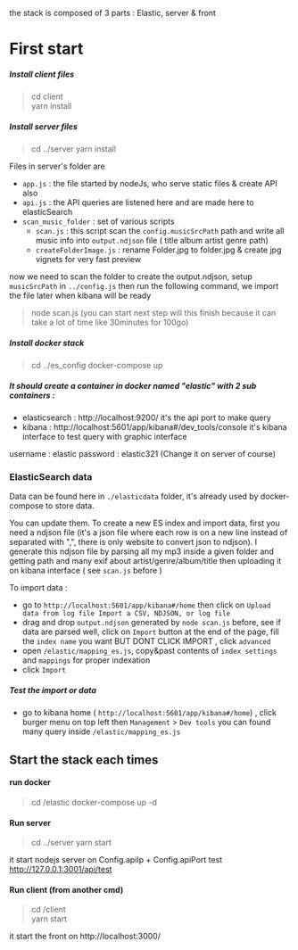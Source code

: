 the stack is composed of 3 parts : Elastic, server & front

# First start

##### Install client files

> cd client  
> yarn install

##### Install server files

> cd ../server
> yarn install

Files in server's folder are


- `app.js` : the file started by nodeJs, who serve static files & create API also
- `api.js` : the API queries are listened here and are made here to elasticSearch 
- `scan_music_folder` : set of various scripts
  - `scan.js` : this script scan the `config.musicSrcPath` path and write all music info into `output.ndjson` file ( title album artist genre path)
  - `createFolderImage.js` : rename Folder.jpg to folder.jpg & create jpg vignets for very fast preview

now we need to scan the folder to create the output.ndjson, setup `musicSrcPath` in `../config.js` then run the following command, we import the file later when kibana will be ready

> node scan.js
> (you can start next step will this finish because it can take a lot of time like 30minutes for 100go)

##### Install docker stack

> cd ../es_config
> docker-compose up

##### It should create a container in docker named "elastic" with 2 sub containers :

- elasticsearch : http://localhost:9200/ it's the api port to make query
- kibana : http://localhost:5601/app/kibana#/dev_tools/console it's kibana interface to test query with graphic interface

username : elastic
password : elastic321 (Change it on server of course)

### ElasticSearch data

Data can be found here in `./elasticdata` folder, it's already used by docker-compose to store data.

You can update them.
To create a new ES index and import data, first you need a ndjson file (it's a json file where each row is on a new line instead of separated with ",", there is only website to convert json to ndjson).
I generate this ndjson file by parsing all my mp3 inside a given folder and getting path and many exif about artist/genre/album/title then uploading it on kibana interface ( see `scan.js` before )

To import data :

- go to `http://localhost:5601/app/kibana#/home` then click on `Upload data from log file Import a CSV, NDJSON, or log file `
- drag and drop `output.ndjson` generated by `node scan.js` before, see if data are parsed well, click on `Import` button at the end of the page, fill the `index name` you want BUT DONT CLICK IMPORT , click `advanced`
- open `/elastic/mapping_es.js`, copy&past contents of `index settings` and `mappings` for proper indexation
- click `Import`

##### Test the import or data

- go to kibana home ( `http://localhost:5601/app/kibana#/home`) , click burger menu on top left then `Management` > `Dev tools`
  you can found many query inside `/elastic/mapping_es.js`

## Start the stack each times

#### run docker

> cd /elastic
> docker-compose up -d

#### Run server

> cd ../server
> yarn start

it start nodejs server on Config.apiIp + Config.apiPort 
test http://127.0.0.1:3001/api/test


#### Run client (from another cmd)

> cd /client  
> yarn start 

it start the front on http://localhost:3000/
